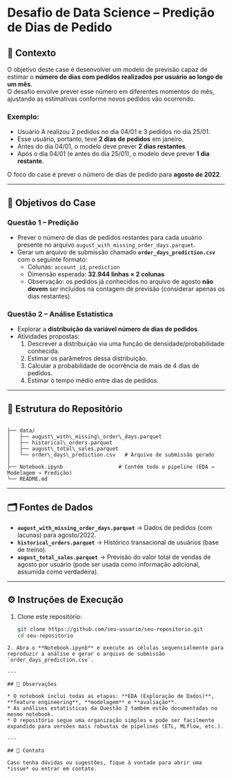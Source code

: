 # Desafio de Data Science – Predição de Dias de Pedido

## 📌 Contexto
O objetivo deste case é desenvolver um modelo de previsão capaz de estimar o **número de dias com pedidos realizados por usuário ao longo de um mês**.  
O desafio envolve prever esse número em diferentes momentos do mês, ajustando as estimativas conforme novos pedidos vão ocorrendo.

### Exemplo:
- Usuário A realizou 2 pedidos no dia 04/01 e 3 pedidos no dia 25/01.  
- Esse usuário, portanto, teve **2 dias de pedidos** em janeiro.  
- Antes do dia 04/01, o modelo deve prever **2 dias restantes**.  
- Após o dia 04/01 (e antes do dia 25/01), o modelo deve prever **1 dia restante**.  

O foco do case é prever o número de dias de pedido para **agosto de 2022**.

---

## 🎯 Objetivos do Case

### Questão 1 – Predição
- Prever o número de dias de pedidos restantes para cada usuário presente no arquivo `august_with_missing_order_days.parquet`.  
- Gerar um arquivo de submissão chamado **`order_days_prediction.csv`** com o seguinte formato:
  - Colunas: `account_id`, `prediction`  
  - Dimensão esperada: **32.944 linhas × 2 colunas**  
  - Observação: os pedidos já conhecidos no arquivo de agosto **não devem** ser incluídos na contagem de previsão (considerar apenas os dias restantes).  

### Questão 2 – Análise Estatística
- Explorar a **distribuição da variável número de dias de pedidos**.  
- Atividades propostas:
  1. Descrever a distribuição via uma função de densidade/probabilidade conhecida.  
  2. Estimar os parâmetros dessa distribuição.  
  3. Calcular a probabilidade de ocorrência de mais de 4 dias de pedidos.  
  4. Estimar o tempo médio entre dias de pedidos.  

---

## 📂 Estrutura do Repositório

```

├── data/
│   ├── august\_with\_missing\_order\_days.parquet
│   ├── historical\_orders.parquet
│   ├── august\_total\_sales.parquet
│   └── order\_days\_prediction.csv   # Arquivo de submissão gerado
│
├── Notebook.ipynb                  # Contém todo o pipeline (EDA → Modelagem → Predição)
└── README.md

````

---

## 🗂️ Fontes de Dados
- **`august_with_missing_order_days.parquet`** → Dados de pedidos (com lacunas) para agosto/2022.  
- **`historical_orders.parquet`** → Histórico transacional de usuários (base de treino).  
- **`august_total_sales.parquet`** → Previsão do valor total de vendas de agosto por usuário (pode ser usada como informação adicional, assumida como verdadeira).  

---

## ⚙️ Instruções de Execução
1. Clone este repositório:  
   ```bash
   git clone https://github.com/seu-usuario/seu-repositorio.git
   cd seu-repositorio
````
2. Abra o **Notebook.ipynb** e execute as células sequencialmente para reproduzir a análise e gerar o arquivo de submissão `order_days_prediction.csv`.

---

## 📝 Observações

* O notebook inclui todas as etapas: **EDA (Exploração de Dados)**, **feature engineering**, **modelagem** e **avaliação**.
* As análises estatísticas da Questão 2 também estão documentadas no mesmo notebook.
* O repositório segue uma organização simples e pode ser facilmente expandido para versões mais robustas de pipelines (ETL, MLflow, etc.).

---

## 📧 Contato

Caso tenha dúvidas ou sugestões, fique à vontade para abrir uma *issue* ou entrar em contato.
